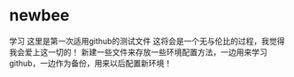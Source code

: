 # newbee
学习
这里是第一次适用github的测试文件
这将会是一个无与伦比的过程，我觉得我会爱上这一切的！
新建一些文件来存放一些环境配置方法，一边用来学习github，一边作为备份，用来以后配置新环境！
